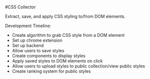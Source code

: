 #CSS Collector

Extract, save, and apply CSS styling to/from DOM elements.

Development Timeline:
- Create algorithm to grab CSS style from a DOM element
- Set up chrome extension
- Set up backend
- Allow users to save styles
- Create components to display styles
- Apply saved styles to DOM elements on click
- Allow users to upload styles to public collection/view public styles
- Create ranking system for public styles
